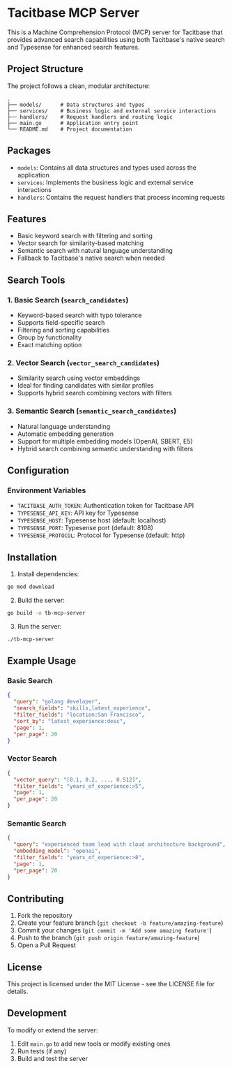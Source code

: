 # Tacitbase MCP Server

This is a Machine Comprehension Protocol (MCP) server for Tacitbase that provides advanced search capabilities using both Tacitbase's native search and Typesense for enhanced search features.

## Project Structure

The project follows a clean, modular architecture:

```
.
├── models/      # Data structures and types
├── services/    # Business logic and external service interactions
├── handlers/    # Request handlers and routing logic
├── main.go      # Application entry point
└── README.md    # Project documentation
```

## Packages

- `models`: Contains all data structures and types used across the application
- `services`: Implements the business logic and external service interactions
- `handlers`: Contains the request handlers that process incoming requests

## Features

- Basic keyword search with filtering and sorting
- Vector search for similarity-based matching
- Semantic search with natural language understanding
- Fallback to Tacitbase's native search when needed

## Search Tools

### 1. Basic Search (`search_candidates`)
- Keyword-based search with typo tolerance
- Supports field-specific search
- Filtering and sorting capabilities
- Group by functionality
- Exact matching option

### 2. Vector Search (`vector_search_candidates`)
- Similarity search using vector embeddings
- Ideal for finding candidates with similar profiles
- Supports hybrid search combining vectors with filters

### 3. Semantic Search (`semantic_search_candidates`)
- Natural language understanding
- Automatic embedding generation
- Support for multiple embedding models (OpenAI, SBERT, E5)
- Hybrid search combining semantic understanding with filters

## Configuration

### Environment Variables

- `TACITBASE_AUTH_TOKEN`: Authentication token for Tacitbase API
- `TYPESENSE_API_KEY`: API key for Typesense
- `TYPESENSE_HOST`: Typesense host (default: localhost)
- `TYPESENSE_PORT`: Typesense port (default: 8108)
- `TYPESENSE_PROTOCOL`: Protocol for Typesense (default: http)

## Installation

1. Install dependencies:
```bash
go mod download
```

2. Build the server:
```bash
go build -o tb-mcp-server
```

3. Run the server:
```bash
./tb-mcp-server
```

## Example Usage

### Basic Search
```json
{
  "query": "golang developer",
  "search_fields": "skills,latest_experience",
  "filter_fields": "location:San Francisco",
  "sort_by": "latest_experience:desc",
  "page": 1,
  "per_page": 20
}
```

### Vector Search
```json
{
  "vector_query": "[0.1, 0.2, ..., 0.512]",
  "filter_fields": "years_of_experience:>5",
  "page": 1,
  "per_page": 20
}
```

### Semantic Search
```json
{
  "query": "experienced team lead with cloud architecture background",
  "embedding_model": "openai",
  "filter_fields": "years_of_experience:>8",
  "page": 1,
  "per_page": 20
}
```

## Contributing

1. Fork the repository
2. Create your feature branch (`git checkout -b feature/amazing-feature`)
3. Commit your changes (`git commit -m 'Add some amazing feature'`)
4. Push to the branch (`git push origin feature/amazing-feature`)
5. Open a Pull Request

## License

This project is licensed under the MIT License - see the LICENSE file for details.

## Development

To modify or extend the server:

1. Edit `main.go` to add new tools or modify existing ones
2. Run tests (if any)
3. Build and test the server

